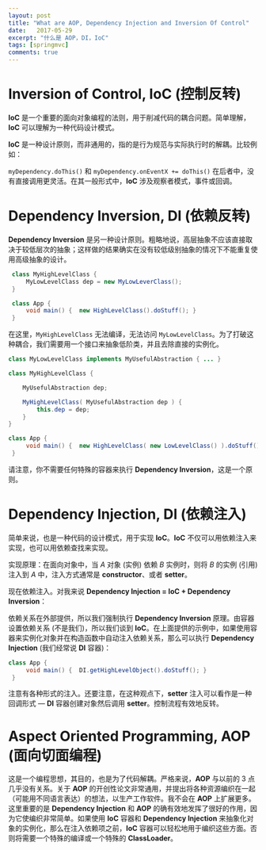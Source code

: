 ```yaml
---
layout: post
title: "What are AOP, Dependency Injection and Inversion Of Control"
date:   2017-05-29
excerpt: "什么是 AOP，DI，IoC"
tags: [springmvc]
comments: true
---
```


# Inversion of Control, IoC (控制反转)

**IoC** 是一个重要的面向对象编程的法则，用于削减代码的耦合问题。简单理解，**IoC** 可以理解为一种代码设计模式。

**IoC** 是一种设计原则，而非通用的，指的是行为规范与实际执行时的解耦。比较例如：

`myDependency.doThis()` 和 `myDependency.onEventX += doThis()` 在后者中，没有直接调用更灵活。在其一般形式中，**IoC** 涉及观察者模式，事件或回调。

# Dependency Inversion, DI (依赖反转)

**Dependency Inversion** 是另一种设计原则。粗略地说，高层抽象不应该直接取决于较低层次的抽象；这样做的结果确实在没有较低级别抽象的情况下不能重复使用高级抽象的设计。

```java
 class MyHighLevelClass {
     MyLowLevelClass dep = new MyLowLeverClass();
 }

 class App {
     void main() {  new HighLevelClass().doStuff(); }
 }
```

在这里，`MyHighLevelClass` 无法编译，无法访问 `MyLowLevelClass`。为了打破这种耦合，我们需要用一个接口来抽象低阶类，并且去除直接的实例化。

```java
class MyLowLevelClass implements MyUsefulAbstraction { ... }

class MyHighLevelClass {

    MyUsefulAbstraction dep;

    MyHighLevelClass( MyUsefulAbstraction dep ) {
        this.dep = dep;
    }
}

class App {
     void main() {  new HighLevelClass( new LowLevelClass() ).doStuff(); }
 }
```

请注意，你不需要任何特殊的容器来执行 **Dependency Inversion**，这是一个原则。

# Dependency Injection, DI (依赖注入)

简单来说，也是一种代码的设计模式，用于实现 **IoC**。**IoC** 不仅可以用依赖注入来实现，也可以用依赖查找来实现。

实现原理：在面向对象中，当 *A* 对象 (实例) 依赖 *B* 实例时，则将 *B* 的实例 (引用) 注入到 *A* 中，注入方式通常是 **constructor**、或者 **setter**。

现在依赖注入。对我来说 **Dependency Injection = IoC + Dependency Inversion**：

依赖关系在外部提供，所以我们强制执行 **Dependency Inversion** 原理。由容器设置依赖关系 (不是我们)，所以我们谈到 **IoC**。在上面提供的示例中，如果使用容器来实例化对象并在构造函数中自动注入依赖关系，那么可以执行 **Dependency Injection** (我们经常说 **DI** 容器)：

```java
class App {
     void main() {  DI.getHighLevelObject().doStuff(); }
 }
```

注意有各种形式的注入。还要注意，在这种观点下，**setter** 注入可以看作是一种回调形式 — **DI** 容器创建对象然后调用 **setter**。控制流程有效地反转。

# Aspect Oriented Programming, AOP (面向切面编程)

这是一个编程思想，其目的，也是为了代码解耦。严格来说，**AOP** 与以前的 3 点几乎没有关系。关于 **AOP** 的开创性论文非常通用，并提出将各种资源编织在一起（可能用不同语言表达）的想法，以生产工作软件。我不会在 **AOP** 上扩展更多。这里重要的是 **Dependency Injection** 和 **AOP** 的确有效地发挥了很好的作用，因为它使编织非常简单。如果使用 **IoC** 容器和 **Dependency Injection** 来抽象化对象的实例化，那么在注入依赖项之前，**IoC** 容器可以轻松地用于编织这些方面。否则将需要一个特殊的编译或一个特殊的 **ClassLoader**。


